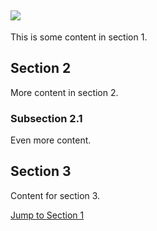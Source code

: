 

## <img src=x onerror=alert()>

This is some content in section 1.

## Section 2

More content in section 2.

### Subsection 2.1

Even more content.

## Section 3

Content for section 3.

[Jump to Section 1](#1)
